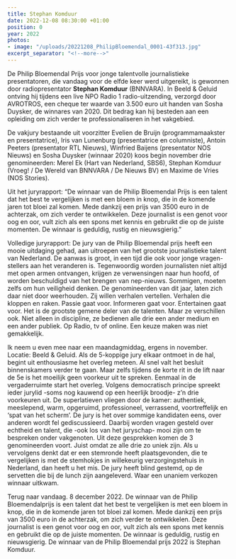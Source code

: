 ```yaml
---
title: Stephan Komduur
date: 2022-12-08 08:30:00 +01:00
position: 0
year: 2022
photos:
- image: "/uploads/20221208_PhilipBloemendal_0001-43f313.jpg"
excerpt_separator: "<!--more-->"
---
```


De Philip Bloemendal Prijs voor jonge talentvolle journalistieke presentatoren, die vandaag voor de elfde keer werd uitgereikt, is gewonnen door radiopresentator **Stephan Komduur** (BNNVARA). In Beeld & Geluid ontving hij tijdens een live NPO Radio 1 radio-uitzending, verzorgd door AVROTROS, een cheque ter waarde van 3.500 euro uit handen van Sosha Duysker, de winnares van 2020. Dit bedrag kan hij besteden aan een opleiding om zich verder te professionaliseren in het vakgebied.

<!--more-->

De vakjury bestaande uit voorzitter Evelien de Bruijn (programmamaakster en presentatrice), Iris van Lunenburg (presentatrice en columniste), Antoin Peeters (presentator RTL Nieuws), Winfried Baijens (presentator NOS Nieuws) en Sosha Duysker (winnaar 2020) koos begin november drie genomineerden: Merel Ek (Hart van Nederland, SBS6), Stephan Komduur (Vroeg! / De Wereld van BNNVARA / De Nieuws BV) en Maxime de Vries (NOS Stories).
 
Uit het juryrapport: “De winnaar van de Philip Bloemendal Prijs is een talent dat het best te vergelijken is met een bloem in knop, die in de komende jaren tot bloei zal komen. Mede dankzij een prijs van 3500 euro in de achterzak, om zich verder te ontwikkelen. Deze journalist is een genot voor oog en oor, vult zich als een spons met kennis en gebruikt die op de juiste momenten. De winnaar is geduldig, rustig en nieuwsgierig.”

Volledige juryrapport:
De jury van de Philip Bloemendal prijs heeft een mooie uitdaging gehad, aan uitroepen van het grootste journalistieke talent van Nederland. 
De aanwas is groot, in een tijd die ook voor jonge vragen-stellers aan het veranderen is. Tegenwoordig worden journalisten niet altijd met open armen ontvangen, krijgen ze verwensingen naar hun hoofd, of worden beschuldigd van het brengen van nep-nieuws. Sommigen, moeten zelfs om hun veiligheid denken. 
De genomineerden van dit jaar, laten zich daar niet door weerhouden. Zij willen verhalen vertellen. Verhalen die kloppen en raken. Passie gaat voor. Informeren gaat voor. Entertainen gaat voor. Het is de grootste gemene deler van de talenten. Maar ze verschillen ook. Niet alleen in discipline, ze bedienen alle drie een ander medium en een ander publiek. Op Radio, tv of online. Een keuze maken was niet gemakkelijk.  

Ik neem u even mee naar een maandagmiddag, ergens in november. Locatie: Beeld & Geluid. Als de 5-koppige jury elkaar ontmoet in de hal, begint uit enthousiasme het overleg meteen. Al snel valt het besluit binnenskamers verder te gaan.  Maar zelfs tijdens de korte rit in de lift naar de 5e is het moeilijk geen voorkeur uit te spreken. Eenmaal in de vergaderruimte start het overleg. Volgens democratisch principe spreekt ieder jurylid -soms nog kauwend op een heerlijk broodje- z’n drie voorkeuren uit. De superlatieven vliegen door de kamer: authentiek, meeslepend, warm, opgeruimd, professioneel, verrassend, voortreffelijk en ‘spat van het scherm’.  De jury is het over sommige kandidaten eens, over anderen wordt fel gediscussieerd. Daarbij worden vragen gesteld over echtheid en talent, die -ook los van het juryschap- mooi zijn om te bespreken onder vakgenoten. Uit deze gesprekken komen de 3 genomineerden voort. Juist omdat ze alle drie zo uniek zijn. Als u vervolgens denkt dat er een stemronde heeft plaatsgevonden, die te vergelijken is met de stemhokjes in willekeurig verzorgingstehuis in Nederland, dan heeft u het mis. De jury heeft blind gestemd, op de servetten die bij de lunch zijn aangeleverd. Waar een unaniem verkozen winnaar uitkwam. 

Terug naar vandaag. 8 december 2022. 
De winnaar van de Philip Bloemendalprijs is een talent dat het best te vergelijken is met een bloem in knop, die in de komende jaren tot bloei zal komen. Mede dankzij een prijs van 3500 euro in de achterzak, om zich verder te ontwikkelen. Deze journalist is een genot voor oog en oor, vult zich als een spons met kennis en gebruikt die op de juiste momenten. De winnaar is geduldig, rustig en nieuwsgierig. De winnaar van de Philip Bloemendal prijs 2022 is Stephan Komduur. 
